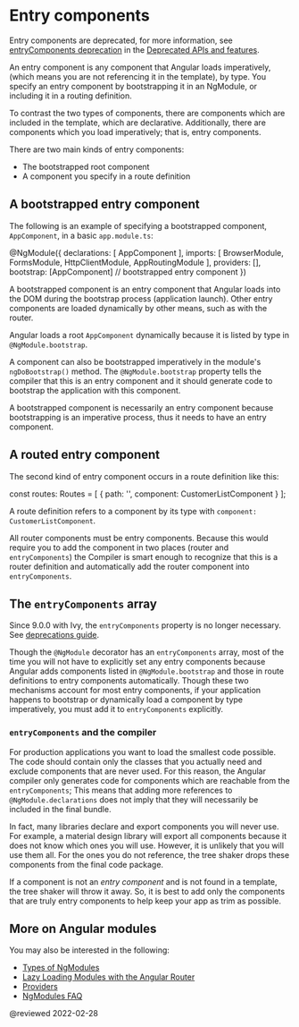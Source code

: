 # Entry components

<div class="alert is-helpful">

Entry components are deprecated, for more information, see [entryComponents deprecation](guide/deprecations#entrycomponents-and-analyze_for_entry_components-no-longer-required) in the [Deprecated APIs and features](guide/deprecations).

</div>

An entry component is any component that Angular loads imperatively, \(which means you are not referencing it in the template\), by type.
You specify an entry component by bootstrapping it in an NgModule, or including it in a routing definition.

<div class="alert is-helpful">

To contrast the two types of components, there are components which are included in the template, which are declarative.
Additionally, there are components which you load imperatively; that is, entry components.

</div>

There are two main kinds of entry components:

*   The bootstrapped root component
*   A component you specify in a route definition

## A bootstrapped entry component

The following is an example of specifying a bootstrapped component, `AppComponent`, in a basic `app.module.ts`:

<code-example format="typescript" language="typescript">

&commat;NgModule({
  declarations: [
    AppComponent
  ],
  imports: [
    BrowserModule,
    FormsModule,
    HttpClientModule,
    AppRoutingModule
  ],
  providers: [],
  bootstrap: [AppComponent] // bootstrapped entry component
})

</code-example>

A bootstrapped component is an entry component that Angular loads into the DOM during the bootstrap process \(application launch\).
Other entry components are loaded dynamically by other means, such as with the router.

Angular loads a root `AppComponent` dynamically because it is listed by type in `@NgModule.bootstrap`.

<div class="alert is-helpful">

A component can also be bootstrapped imperatively in the module's `ngDoBootstrap()` method.
The `@NgModule.bootstrap` property tells the compiler that this is an entry component and it should generate code to bootstrap the application with this component.

</div>

A bootstrapped component is necessarily an entry component because bootstrapping is an imperative process, thus it needs to have an entry component.

## A routed entry component

The second kind of entry component occurs in a route definition like this:

<code-example format="typescript" language="typescript">

const routes: Routes = [
  {
    path: '',
    component: CustomerListComponent
  }
];

</code-example>

A route definition refers to a component by its type with `component: CustomerListComponent`.

All router components must be entry components.
Because this would require you to add the component in two places \(router and `entryComponents`\) the Compiler is smart enough to recognize that this is a router definition and automatically add the router component into `entryComponents`.

## The `entryComponents` array

<div class="alert is-helpful">

Since 9.0.0 with Ivy, the `entryComponents` property is no longer necessary.
See [deprecations guide](guide/deprecations#entryComponents).

</div>

Though the `@NgModule` decorator has an `entryComponents` array, most of the time you will not have to explicitly set any entry components because Angular adds components listed in `@NgModule.bootstrap` and those in route definitions to entry components automatically.
Though these two mechanisms account for most entry components, if your application happens to bootstrap or dynamically load a component by type imperatively, you must add it to `entryComponents` explicitly.

### `entryComponents` and the compiler

For production applications you want to load the smallest code possible.
The code should contain only the classes that you actually need and exclude components that are never used.
For this reason, the Angular compiler only generates code for components which are reachable from the `entryComponents`; This means that adding more references to `@NgModule.declarations` does not imply that they will necessarily be included in the final bundle.

In fact, many libraries declare and export components you will never use.
For example, a material design library will export all components because it does not know which ones you will use.
However, it is unlikely that you will use them all.
For the ones you do not reference, the tree shaker drops these components from the final code package.

If a component is not an *entry component* and is not found in a template, the tree shaker will throw it away.
So, it is best to add only the components that are truly entry components to help keep your app as trim as possible.

## More on Angular modules

You may also be interested in the following:

*   [Types of NgModules](guide/module-types)
*   [Lazy Loading Modules with the Angular Router](guide/lazy-loading-ngmodules)
*   [Providers](guide/providers)
*   [NgModules FAQ](guide/ngmodule-faq)

<!-- links -->

<!-- external links -->

<!-- end links -->

@reviewed 2022-02-28
